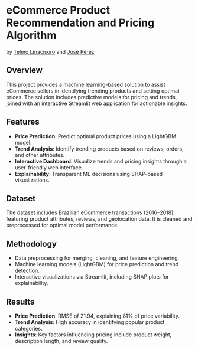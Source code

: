 # eCommerce Product Recommendation and Pricing Algorithm 
by [Telmo Linacisoro](https://github.com/telmolinacisoro) and [José Pérez](https://github.com/jopecl) 

## Overview  
This project provides a machine learning-based solution to assist eCommerce sellers in identifying trending products and setting optimal prices. The solution includes predictive models for pricing and trends, joined with an interactive Streamlit web application for actionable insights.  

## Features  
- **Price Prediction**: Predict optimal product prices using a LightGBM model.  
- **Trend Analysis**: Identify trending products based on reviews, orders, and other attributes.  
- **Interactive Dashboard**: Visualize trends and pricing insights through a user-friendly web interface.  
- **Explainability**: Transparent ML decisions using SHAP-based visualizations.  

## Dataset  
The dataset includes Brazilian eCommerce transactions (2016–2018), featuring product attributes, reviews, and geolocation data. It is cleaned and preprocessed for optimal model performance.

## Methodology  
- Data preprocessing for merging, cleaning, and feature engineering.  
- Machine learning models (LightGBM) for price prediction and trend detection.  
- Interactive visualizations via Streamlit, including SHAP plots for explainability.  

## Results  
- **Price Prediction**: RMSE of 21.94, explaining 81% of price variability.  
- **Trend Analysis**: High accuracy in identifying popular product categories.  
- **Insights**: Key factors influencing pricing include product weight, description length, and review quality.  

